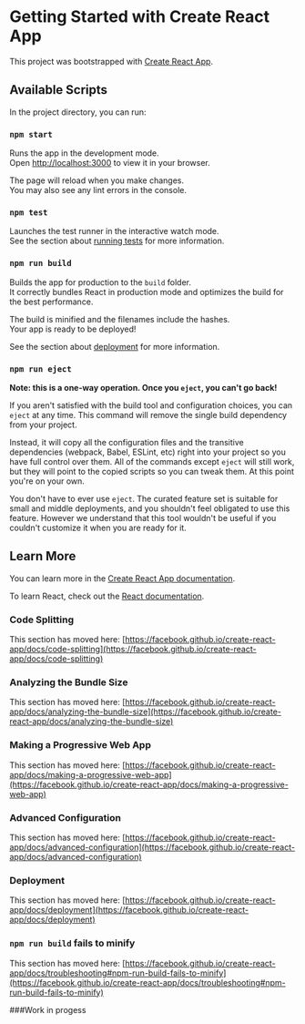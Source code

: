 # Getting Started with Create React App

This project was bootstrapped with [Create React App](https://github.com/facebook/create-react-app).

## Available Scripts

In the project directory, you can run:

### `npm start`

Runs the app in the development mode.\
Open [http://localhost:3000](http://localhost:3000) to view it in your browser.

The page will reload when you make changes.\
You may also see any lint errors in the console.

### `npm test`

Launches the test runner in the interactive watch mode.\
See the section about [running tests](https://facebook.github.io/create-react-app/docs/running-tests) for more information.

### `npm run build`

Builds the app for production to the `build` folder.\
It correctly bundles React in production mode and optimizes the build for the best performance.

The build is minified and the filenames include the hashes.\
Your app is ready to be deployed!

See the section about [deployment](https://facebook.github.io/create-react-app/docs/deployment) for more information.

### `npm run eject`

**Note: this is a one-way operation. Once you `eject`, you can't go back!**

If you aren't satisfied with the build tool and configuration choices, you can `eject` at any time. This command will remove the single build dependency from your project.

Instead, it will copy all the configuration files and the transitive dependencies (webpack, Babel, ESLint, etc) right into your project so you have full control over them. All of the commands except `eject` will still work, but they will point to the copied scripts so you can tweak them. At this point you're on your own.

You don't have to ever use `eject`. The curated feature set is suitable for small and middle deployments, and you shouldn't feel obligated to use this feature. However we understand that this tool wouldn't be useful if you couldn't customize it when you are ready for it.

## Learn More

You can learn more in the [Create React App documentation](https://facebook.github.io/create-react-app/docs/getting-started).

To learn React, check out the [React documentation](https://reactjs.org/).

### Code Splitting

This section has moved here: [https://facebook.github.io/create-react-app/docs/code-splitting](https://facebook.github.io/create-react-app/docs/code-splitting)

### Analyzing the Bundle Size

This section has moved here: [https://facebook.github.io/create-react-app/docs/analyzing-the-bundle-size](https://facebook.github.io/create-react-app/docs/analyzing-the-bundle-size)

### Making a Progressive Web App

This section has moved here: [https://facebook.github.io/create-react-app/docs/making-a-progressive-web-app](https://facebook.github.io/create-react-app/docs/making-a-progressive-web-app)

### Advanced Configuration

This section has moved here: [https://facebook.github.io/create-react-app/docs/advanced-configuration](https://facebook.github.io/create-react-app/docs/advanced-configuration)

### Deployment

This section has moved here: [https://facebook.github.io/create-react-app/docs/deployment](https://facebook.github.io/create-react-app/docs/deployment)

### `npm run build` fails to minify

This section has moved here: [https://facebook.github.io/create-react-app/docs/troubleshooting#npm-run-build-fails-to-minify](https://facebook.github.io/create-react-app/docs/troubleshooting#npm-run-build-fails-to-minify)
  
  
  
  ###Work in progess
  
  <!-- const thingsArray = ["Thing 1", "Thing 2"];
  const things = thingsArray.map(thing => <p key={thing}>{thing}</p>)

  function getNewThing() {
    const newThing = `Thing ${thingsArray.length +1}`;
    thingsArray.push(newThing)
    console.log(thingsArray)
  }

  function greeting( name ) {
    const date = new Date();
    const hours = date.getHours();
    let timeOfDay;
    // console.log(name);
    if (hours >= 4 && hours < 12) {
      timeOfDay = "Morning"
    } else if (hours >= 12 && hours < 17) {
      timeOfDay = "Afternoon"
    } else if (hours >= 17 && hours < 20) {
      timeOfDay = "Evening"
     } else if (hours >= 20 && hours < 4) {
      timeOfDay = "Evening";
     }
     return (`Good ${timeOfDay}, ${name}`);
  }
  console.log(greeting("Marie")); -->


<!-- 
        {things}
      <button className="form-button" onClick={greeting}>
        Add a thing
      </button> -->




<!-- 
  export default function Meme() {

  const [count, setCount] = React.useState(0)

 function add() { 
       setCount(prevCount => prevCount + 1)
    }

  function subtract() {
    setCount(prevCount => prevCount - 1);
  }

  return (
    <main>
      <h1>{count}</h1>
      <button className="form-button" onClick={add}>
        +
      </button>
      <button className="form-button" onClick={subtract}>
        -
      </button>
      </main>
      )
      } -->


  <!-- const [thingsArray, setThingsArray] = React.useState(["Thing 1", "Thing 2"])
  const things = thingsArray.map((thing) => <p key={thing}>{thing}</p>);
  function getNewThing() {
    setThingsArray((prevThingsArray) => [...prevThingsArray, `Thing ${prevThingsArray.length + 1}`])
    alert("Hi")
  }

      <div onClick={getNewThing}>Click!</div>
      {things} -->



<!-- 
  const [contact, setContact] = React.useState({
    firstName: "John",
    lastName: "Doe",
    isFavorite: false,
  });

  function handleFavorite() {
    setContact((prevContact) => ({
      ...prevContact,
      isFavorite: !prevContact.isFavorite,
    }));
  }

  let starIcon = contact.isFavorite ? "Yes" : "No";
      <h1>
        {contact.firstName} {contact.lastName}
      </h1>
      <h2 onClick={handleFavorite}>{starIcon}</h2> -->